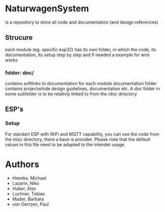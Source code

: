 # NaturwagenSystem
is a repository to store all code and documentation (and design references)
## Strucure
each module (eg. specific esp32) has its own folder, in which the code, its documentation, its setup step by step and if needed a example for wire works
### folder: doc/
contains softlinks to documentation for each module documentation folder
contains projectwhide design guidelines, documentation etc.
A doc folder in some subfolder is to be relativly linked to from the /doc directory
## ESP's
### Setup 
For standart ESP with WiFi and MQTT capability, you can use the code from the misc directory, there a base is providet. Please note that the default values in this file need to be adapted to the intendet usage.

# Authors
- Hiemke, Michael
- Lazarin, Niko
- Huber, Alex
- Luchner, Tobias
- Mader, Barbara
- von Oertzen, Paul
